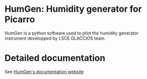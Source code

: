 # HumGen: Humidity generator for Picarro
HumGen is a python software used to pilot the humidity generator instrument developped by LSCE GLACCIOS team.

# Detailed documentation
See [HumGen's documentation website](http://157.136.74.67:10080/humgen/)

